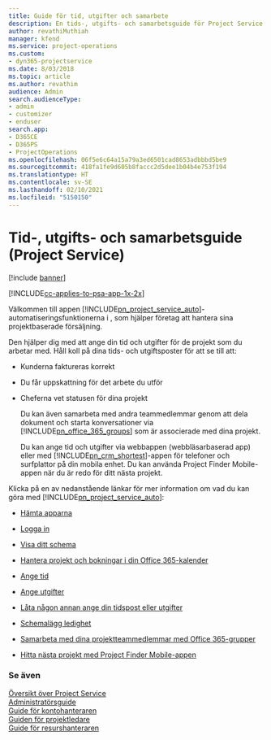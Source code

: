 ```yaml
---
title: Guide för tid, utgifter och samarbete
description: En tids-, utgifts- och samarbetsguide för Project Service
author: revathiMuthiah
manager: kfend
ms.service: project-operations
ms.custom:
- dyn365-projectservice
ms.date: 8/03/2018
ms.topic: article
ms.author: revathim
audience: Admin
search.audienceType:
- admin
- customizer
- enduser
search.app:
- D365CE
- D365PS
- ProjectOperations
ms.openlocfilehash: 06f5e6c64a15a79a3ed6501cad8653adbbbd5be9
ms.sourcegitcommit: 418fa1fe9d605b8faccc2d5dee1b04b4e753f194
ms.translationtype: HT
ms.contentlocale: sv-SE
ms.lasthandoff: 02/10/2021
ms.locfileid: "5150150"
---
```

# <a name="time-expense-and-collaboration-guide-project-service"></a>Tid-, utgifts- och samarbetsguide (Project Service)

[!include [banner](../includes/psa-now-project-operations.md)]

[!INCLUDE[cc-applies-to-psa-app-1x-2x](../includes/cc-applies-to-psa-app-1x-2x.md)]

Välkommen till appen [!INCLUDE[pn_project_service_auto](../includes/pn-project-service-auto.md)]-automatiseringsfunktionerna i , som hjälper företag att hantera sina projektbaserade försäljning. 
  
 Den hjälper dig med att ange din tid och utgifter för de projekt som du arbetar med. Håll koll på dina tids- och utgiftsposter för att se till att:  
  
- Kunderna faktureras korrekt  
  
- Du får uppskattning för det arbete du utför  
  
- Cheferna vet statusen för dina projekt  
  
  Du kan även samarbeta med andra teammedlemmar genom att dela dokument och starta konversationer via [!INCLUDE[pn_office_365_groups](../includes/pn-office-365-groups.md)] som är associerade med dina projekt.  
  
  Du kan ange tid och utgifter via webbappen (webbläsarbaserad app) eller med [!INCLUDE[pn_crm_shortest](../includes/pn-crm-shortest.md)]-appen för telefoner och surfplattor på din mobila enhet. Du kan använda Project Finder Mobile-appen när du är redo för ditt nästa projekt.  
  
Klicka på en av nedanstående länkar för mer information om vad du kan göra med [!INCLUDE[pn_project_service_auto](../includes/pn-project-service-auto.md)]:  
  
-   [Hämta apparna](../psa/get-apps.md)  
  
-   [Logga in](../psa/sign-in.md)  
  
-   [Visa ditt schema](../psa/view-schedule.md)  
  
-   [Hantera projekt och bokningar i din Office 365-kalender](../psa/manage-project-bookings-office-365-calendar.md)  
  
-   [Ange tid](../psa/enter-time.md)  
  
-   [Ange utgifter](../psa/enter-expenses.md)  
  
-   [Låta någon annan ange din tidspost eller utgifter](../psa/allow-someone-else-enter-time-entry-expense.md)  
  
-   [Schemalägg ledighet](../psa/schedule-time-off.md)  
  
-   [Samarbeta med dina projektteammedlemmar med Office 365-grupper](../psa/collaborate-project-team-members-office-365-groups.md)  
  
-   [Hitta nästa projekt med Project Finder Mobile-appen](../psa/find-next-project-finder-mobile-app.md)  
  
### <a name="see-also"></a>Se även  
 [Översikt över Project Service](../psa/overview.md)   
 [Administratörsguide](../psa/admin-guide.md)   
 [Guide för kontohanteraren](../psa/account-manager-guide.md)   
 [Guiden för projektledare](../psa/project-manager-guide.md)   
 [Guide för resurshanteraren](../psa/resource-manager-guide.md)   
